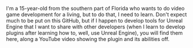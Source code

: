 I'm a 15-year-old from the southern part of Florida who wants to do video game development for a living, but to do that, I need to learn. Don't expect much to be put on this GitHub, but if I happen to develop tools for Unreal Engine that I want to share with other developers (when I learn to develop plugins after learning how to, well, use Unreal Engine), you will find them here, along a YouTube video showing the plugin and its abilities off.
